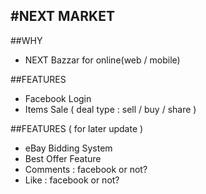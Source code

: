 #NEXT MARKET
---

##WHY
- NEXT Bazzar for online(web / mobile)

##FEATURES
- Facebook Login
- Items Sale ( deal type : sell / buy / share )

##FEATURES ( for later update )
- eBay Bidding System
- Best Offer Feature
- Comments : facebook or not?
- Like : facebook or not?

